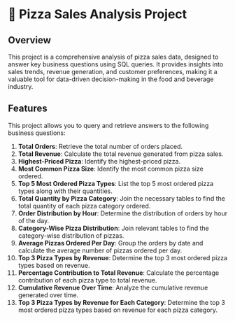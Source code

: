 # 🍕 Pizza Sales Analysis Project

## Overview

This project is a comprehensive analysis of pizza sales data, designed to answer key business questions using SQL queries. It provides insights into sales trends, revenue generation, and customer preferences, making it a valuable tool for data-driven decision-making in the food and beverage industry.

## Features

This project allows you to query and retrieve answers to the following business questions:

1. **Total Orders**: Retrieve the total number of orders placed.
2. **Total Revenue**: Calculate the total revenue generated from pizza sales.
3. **Highest-Priced Pizza**: Identify the highest-priced pizza.
4. **Most Common Pizza Size**: Identify the most common pizza size ordered.
5. **Top 5 Most Ordered Pizza Types**: List the top 5 most ordered pizza types along with their quantities.
6. **Total Quantity by Pizza Category**: Join the necessary tables to find the total quantity of each pizza category ordered.
7. **Order Distribution by Hour**: Determine the distribution of orders by hour of the day.
8. **Category-Wise Pizza Distribution**: Join relevant tables to find the category-wise distribution of pizzas.
9. **Average Pizzas Ordered Per Day**: Group the orders by date and calculate the average number of pizzas ordered per day.
10. **Top 3 Pizza Types by Revenue**: Determine the top 3 most ordered pizza types based on revenue.
11. **Percentage Contribution to Total Revenue**: Calculate the percentage contribution of each pizza type to total revenue.
12. **Cumulative Revenue Over Time**: Analyze the cumulative revenue generated over time.
13. **Top 3 Pizza Types by Revenue for Each Category**: Determine the top 3 most ordered pizza types based on revenue for each pizza category.
